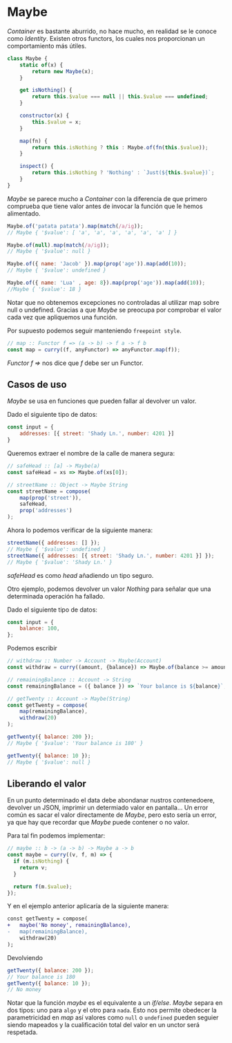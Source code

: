 # Maybe

_Container_ es bastante aburrido, no hace mucho, en realidad se le conoce como _Identity_. Existen otros functors, los cuales nos proporcionan un comportamiento más útiles. 

```js
class Maybe {
    static of(x) {
        return new Maybe(x);
    }

    get isNothing() {
        return this.$value === null || this.$value === undefined;
    }

    constructor(x) {
        this.$value = x;
    }

    map(fn) {
        return this.isNothing ? this : Maybe.of(fn(this.$value));
    }

    inspect() {
        return this.isNothing ? 'Nothing' : `Just(${this.$value})`;
    }
}
```

_Maybe_ se parece mucho a _Container_ con la diferencia de que primero comprueba que tiene valor antes de invocar la función que le hemos alimentado.


```js
Maybe.of('patata patata').map(match(/a/ig));
// Maybe { '$value': [ 'a', 'a', 'a', 'a', 'a', 'a' ] }

Maybe.of(null).map(match(/a/ig));
// Maybe { '$value': null }

Maybe.of({ name: 'Jacob' }).map(prop('age')).map(add(10));
// Maybe { '$value': undefined }

Maybe.of({ name: 'Lua' , age: 8}).map(prop('age')).map(add(10));
//Maybe { '$value': 18 }

```

Notar que no obtenemos excepciones no controladas al utilizar map sobre null o undefined. Gracias a que _Maybe_ se preocupa por comprobar el valor cada vez que apliquemos una función.

Por supuesto podemos seguir manteniendo `freepoint style`.

```javascript
// map :: Functor f => (a -> b) -> f a -> f b
const map = curry((f, anyFunctor) => anyFunctor.map(f));
```

_Functor f =>_ nos dice que _f_ debe ser un Functor.

## Casos de uso

_Maybe_ se usa en funciones que pueden fallar al devolver un valor.

Dado el siguiente tipo de datos:

```js
const input = { 
    addresses: [{ street: 'Shady Ln.', number: 4201 }] 
}
```

Queremos extraer el nombre de la calle de manera segura:

```js
// safeHead :: [a] -> Maybe(a)
const safeHead = xs => Maybe.of(xs[0]);

// streetName :: Object -> Maybe String
const streetName = compose(
    map(prop('street')),
    safeHead,
    prop('addresses')
);

```

Ahora lo podemos verificar de la siguiente manera:

```js
streetName({ addresses: [] });
// Maybe { '$value': undefined }
streetName({ addresses: [{ street: 'Shady Ln.', number: 4201 }] });
// Maybe { '$value': 'Shady Ln.' }
```

_safeHead_ es como _head_ añadiendo un tipo seguro.

Otro ejemplo, podemos devolver un valor _Nothing_ para señalar que una determinada operación ha fallado.

Dado el siguiente tipo de datos:

```js
const input = {
    balance: 100,
};
```

Podemos escribir

```js
// withdraw :: Number -> Account -> Maybe(Account)
const withdraw = curry((amount, {balance}) => Maybe.of(balance >= amount ? { balance: balance - amount } : null));

// remainingBalance :: Account -> String
const remainingBalance = ({ balance }) => `Your balance is ${balance}`;

// getTwenty :: Account -> Maybe(String)
const getTwenty = compose(
    map(remainingBalance),
    withdraw(20)
);

getTwenty({ balance: 200 });
// Maybe { '$value': 'Your balance is 180' }

getTwenty({ balance: 10 });
// Maybe { '$value': null }
```

## Liberando el valor

En un punto determinado el data debe abondanar nustros contenedoere, devolver un JSON, imprimir un determiado valor en pantalla... Un error común es sacar el valor directamente de _Maybe_, pero esto sería un error, ya que hay que recordar que _Maybe_ puede contener o no valor. 

Para tal fin podemos implementar:

```js
// maybe :: b -> (a -> b) -> Maybe a -> b
const maybe = curry((v, f, m) => {
  if (m.isNothing) {
    return v;
  }

  return f(m.$value);
});
```

Y en el ejemplo anterior aplicaría de la siguiente manera:

```diff
const getTwenty = compose(
+   maybe('No money', remainingBalance),
-   map(remainingBalance),
    withdraw(20)
);
```

Devolviendo

```js
getTwenty({ balance: 200 });
// Your balance is 180
getTwenty({ balance: 10 });
// No money
```

Notar que la  función _maybe_ es el equivalente a un _if/else_. _Maybe_ separa en dos tipos: uno para `algo` y el otro para `nada`. Esto nos permite obedecer la parametricidad en _map_ así valores como `null` o `undefined` pueden seguier siendo mapeados y la cualificación total del valor en un unctor será respetada.  